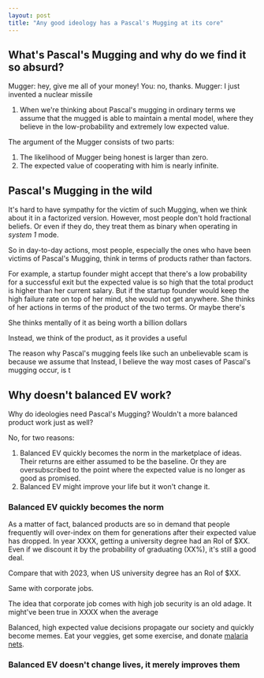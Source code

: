```yaml
---
layout: post
title: "Any good ideology has a Pascal's Mugging at its core"
---
```


## What's Pascal's Mugging and why do we find it so absurd?

<!-- Pascal's mugging classic edition -->
Mugger: hey, give me all of your money!
You: no, thanks.
Mugger: I just invented a nuclear missile 


1. When we're thinking about Pascal's mugging in ordinary terms we assume that the mugged is able to maintain a mental model, where they believe in the low-probability and extremely low expected value.

The argument of the Mugger consists of two parts:
1. The likelihood of Mugger being honest is larger than zero.
2. The expected value of cooperating with him is nearly infinite.

## Pascal's Mugging in the wild

It's hard to have sympathy for the victim of such Mugging, when we think about it in a factorized version.
However, most people don't hold fractional beliefs.
Or even if they do, they treat them as binary when operating in _system 1_ mode.

So in day-to-day actions, most people, especially the ones who have been victims of Pascal's Mugging, think in terms of products rather than factors.

For example, a startup founder might accept that there's a low probability for a successful exit but the expected value is so high that the total product is higher than her current salary.
But if the startup founder would keep the high failure rate on top of her mind, she would not get anywhere.
She thinks of her actions in terms of the product of the two terms.
Or maybe there's 

She thinks mentally of it as being worth a billion dollars

Instead, we think of the product, as it provides a useful 

The reason why Pascal's mugging feels like such an unbelievable scam is because we assume that 
Instead, I believe the way most cases of Pascal's mugging occur, is t


<!-- Pascal's mugging ideology edition -->

## Why doesn't balanced EV work?

Why do ideologies need Pascal's Mugging?
Wouldn't a more balanced product work just as well?

No, for two reasons:
1. Balanced EV quickly becomes the norm in the marketplace of ideas.
    Their returns are either assumed to be the baseline.
    Or they are oversubscribed to the point where the expected value is no longer as good as promised.
2. Balanced EV might improve your life but it won't change it.

### Balanced EV quickly becomes the norm

<!-- TODO: find the year when college expected value peaked -->
As a matter of fact, balanced products are so in demand that people frequently will over-index on them for generations after their expected value has dropped.
In year XXXX, getting a university degree had an RoI of $XX.
Even if we discount it by the probability of graduating (XX\%), it's still a good deal.

Compare that with 2023, when US university degree has an RoI of $XX.

Same with corporate jobs.
<!-- TODO: find data on how has job security in large corporations changed throughout 20th century-->
The idea that corporate job comes with high job security is an old adage.
It might've been true in XXXX when the average 

Balanced, high expected value decisions propagate our society and quickly become memes.
Eat your veggies, get some exercise, and donate [malaria nets](https://www.effectivealtruism.org/articles/ea-global-2018-amf-rob-mather).

### Balanced EV doesn't change lives, it merely improves them
